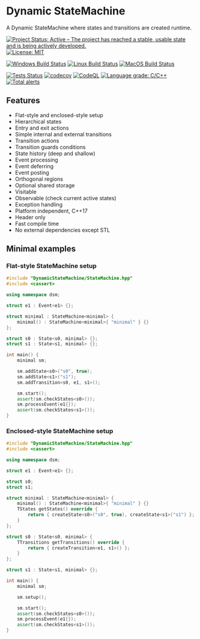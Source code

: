 # Dynamic StateMachine

A Dynamic StateMachine where states and transitions are created runtime.

[![Project Status: Active – The project has reached a stable, usable state and is being actively developed.](https://www.repostatus.org/badges/latest/active.svg)](https://www.repostatus.org/#active)
[![License: MIT](https://img.shields.io/badge/License-MIT-yellow.svg)](https://github.com/jfayot/Dynamic-State-Machine/blob/main/LICENSE)

[![Windows Build Status](https://github.com/jfayot/Dynamic-State-Machine/actions/workflows/windows.yml/badge.svg)](https://github.com/jfayot/Dynamic-State-Machine/actions/workflows/windows.yml)
[![Linux Build Status](https://github.com/jfayot/Dynamic-State-Machine/actions/workflows/linux.yml/badge.svg)](https://github.com/jfayot/Dynamic-State-Machine/actions/workflows/linux.yml)
[![MacOS Build Status](https://github.com/jfayot/Dynamic-State-Machine/actions/workflows/macos.yml/badge.svg)](https://github.com/jfayot/Dynamic-State-Machine/actions/workflows/macos.yml)

[![Tests Status](https://github.com/jfayot/Dynamic-State-Machine/actions/workflows/tests.yml/badge.svg)](https://github.com/jfayot/Dynamic-State-Machine/actions/workflows/tests.yml)
[![codecov](https://codecov.io/gh/jfayot/Dynamic-State-Machine/branch/main/graph/badge.svg)](https://codecov.io/gh/jfayot/Dynamic-State-Machine)
[![CodeQL](https://github.com/jfayot/Dynamic-state-machine/actions/workflows/codeql-analysis.yml/badge.svg)](https://github.com/jfayot/Dynamic-state-machine/actions/workflows/codeql-analysis.yml)
[![Language grade: C/C++](https://img.shields.io/lgtm/grade/cpp/g/jfayot/Dynamic-State-Machine.svg?logo=lgtm&logoWidth=18)](https://lgtm.com/projects/g/jfayot/Dynamic-State-Machine/context:cpp)
[![Total alerts](https://img.shields.io/lgtm/alerts/g/jfayot/Dynamic-State-Machine.svg?logo=lgtm&logoWidth=18)](https://lgtm.com/projects/g/jfayot/Dynamic-State-Machine/alerts/)

## Features

* Flat-style and enclosed-style setup
* Hierarchical states
* Entry and exit actions
* Simple internal and external transitions
* Transition actions
* Transition guards conditions
* State history (deep and shallow)
* Event processing
* Event deferring
* Event posting
* Orthogonal regions
* Optional shared storage
* Visitable
* Observable (check current active states)
* Exception handling
* Platform independent, C++17
* Header only
* Fast compile time
* No external dependencies except STL

## Minimal examples

### Flat-style StateMachine setup

```c++
#include "DynamicStateMachine/StateMachine.hpp"
#include <cassert>

using namespace dsm;

struct e1 : Event<e1> {};

struct minimal : StateMachine<minimal> {
    minimal() : StateMachine<minimal>{ "minimal" } {}
};

struct s0 : State<s0, minimal> {};
struct s1 : State<s1, minimal> {};

int main() {
    minimal sm;

    sm.addState<s0>("s0", true);
    sm.addState<s1>("s1");
    sm.addTransition<s0, e1, s1>();

    sm.start();
    assert(sm.checkStates<s0>());
    sm.processEvent(e1{});
    assert(sm.checkStates<s1>());
}
```
### Enclosed-style StateMachine setup

```c++
#include "DynamicStateMachine/StateMachine.hpp"
#include <cassert>

using namespace dsm;

struct e1 : Event<e1> {};

struct s0;
struct s1;

struct minimal : StateMachine<minimal> {
    minimal() : StateMachine<minimal>{ "minimal" } {}
    TStates getStates() override {
        return { createState<s0>("s0", true), createState<s1>("s1") };
    }
};

struct s0 : State<s0, minimal> {
    TTransitions getTransitions() override {
        return { createTransition<e1, s1>() };
    }
};

struct s1 : State<s1, minimal> {};

int main() {
    minimal sm;

    sm.setup();

    sm.start();
    assert(sm.checkStates<s0>());
    sm.processEvent(e1{});
    assert(sm.checkStates<s1>());
}
```

